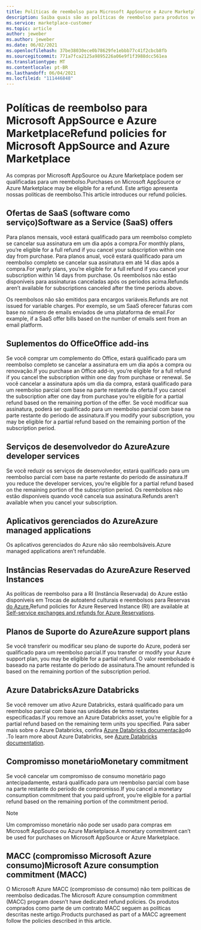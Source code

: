 ```yaml
---
title: Políticas de reembolso para Microsoft AppSource e Azure Marketplace
description: Saiba quais são as políticas de reembolso para produtos vendidos Microsoft AppSource e Azure Marketplace
ms.service: marketplace-customer
ms.topic: article
author: jeweber
ms.author: jeweber
ms.date: 06/02/2021
ms.openlocfilehash: 37be38030ece0b78629fe1ebbb77c41f2cbcb8fb
ms.sourcegitcommit: 771a7fca2125a9895226a06e9f1f3988dcc561ea
ms.translationtype: MT
ms.contentlocale: pt-BR
ms.lasthandoff: 06/04/2021
ms.locfileid: "111446848"
---
```

# <a name="refund-policies-for-microsoft-appsource-and-azure-marketplace"></a><span data-ttu-id="5cead-103">Políticas de reembolso para Microsoft AppSource e Azure Marketplace</span><span class="sxs-lookup"><span data-stu-id="5cead-103">Refund policies for Microsoft AppSource and Azure Marketplace</span></span>

<span data-ttu-id="5cead-104">As compras por Microsoft AppSource ou Azure Marketplace podem ser qualificadas para um reembolso.</span><span class="sxs-lookup"><span data-stu-id="5cead-104">Purchases on Microsoft AppSource or Azure Marketplace may be eligible for a refund.</span></span> <span data-ttu-id="5cead-105">Este artigo apresenta nossas políticas de reembolso.</span><span class="sxs-lookup"><span data-stu-id="5cead-105">This article introduces our refund policies.</span></span>

## <a name="software-as-a-service-saas-offers"></a><span data-ttu-id="5cead-106">Ofertas de SaaS (software como serviço)</span><span class="sxs-lookup"><span data-stu-id="5cead-106">Software as a Service (SaaS) offers</span></span>

<span data-ttu-id="5cead-107">Para planos mensais, você estará qualificado para um reembolso completo se cancelar sua assinatura em um dia após a compra.</span><span class="sxs-lookup"><span data-stu-id="5cead-107">For monthly plans, you’re eligible for a full refund if you cancel your subscription within one day from purchase.</span></span> <span data-ttu-id="5cead-108">Para planos anual, você estará qualificado para um reembolso completo se cancelar sua assinatura em até 14 dias após a compra.</span><span class="sxs-lookup"><span data-stu-id="5cead-108">For yearly plans, you’re eligible for a full refund if you cancel your subscription within 14 days from purchase.</span></span> <span data-ttu-id="5cead-109">Os reembolsos não estão disponíveis para assinaturas canceladas após os períodos acima.</span><span class="sxs-lookup"><span data-stu-id="5cead-109">Refunds aren’t available for subscriptions canceled after the time periods above.</span></span>

<span data-ttu-id="5cead-110">Os reembolsos não são emitidos para encargos variáveis.</span><span class="sxs-lookup"><span data-stu-id="5cead-110">Refunds are not issued for variable charges.</span></span> <span data-ttu-id="5cead-111">Por exemplo, se um SaaS oferecer faturas com base no número de emails enviados de uma plataforma de email.</span><span class="sxs-lookup"><span data-stu-id="5cead-111">For example, if a SaaS offer bills based on the number of emails sent from an email platform.</span></span>

## <a name="office-add-ins"></a><span data-ttu-id="5cead-112">Suplementos do Office</span><span class="sxs-lookup"><span data-stu-id="5cead-112">Office add-ins</span></span>

<span data-ttu-id="5cead-113">Se você comprar um complemento do Office, estará qualificado para um reembolso completo se cancelar a assinatura em um dia após a compra ou renovação.</span><span class="sxs-lookup"><span data-stu-id="5cead-113">If you purchase an Office add-in, you’re eligible for a full refund if you cancel the subscription within one day from purchase or renewal.</span></span> <span data-ttu-id="5cead-114">Se você cancelar a assinatura após um dia da compra, estará qualificado para um reembolso parcial com base na parte restante da oferta.</span><span class="sxs-lookup"><span data-stu-id="5cead-114">If you cancel the subscription after one day from purchase you’re eligible for a partial refund based on the remaining portion of the offer.</span></span> <span data-ttu-id="5cead-115">Se você modificar sua assinatura, poderá ser qualificado para um reembolso parcial com base na parte restante do período de assinatura.</span><span class="sxs-lookup"><span data-stu-id="5cead-115">If you modify your subscription, you may be eligible for a partial refund based on the remaining portion of the subscription period.</span></span>

## <a name="azure-developer-services"></a><span data-ttu-id="5cead-116">Serviços de desenvolvedor do Azure</span><span class="sxs-lookup"><span data-stu-id="5cead-116">Azure developer services</span></span>

<span data-ttu-id="5cead-117">Se você reduzir os serviços de desenvolvedor, estará qualificado para um reembolso parcial com base na parte restante do período de assinatura.</span><span class="sxs-lookup"><span data-stu-id="5cead-117">If you reduce the developer services, you’re eligible for a partial refund based on the remaining portion of the subscription period.</span></span> <span data-ttu-id="5cead-118">Os reembolsos não estão disponíveis quando você cancela sua assinatura.</span><span class="sxs-lookup"><span data-stu-id="5cead-118">Refunds aren’t available when you cancel your subscription.</span></span>

## <a name="azure-managed-applications"></a><span data-ttu-id="5cead-119">Aplicativos gerenciados do Azure</span><span class="sxs-lookup"><span data-stu-id="5cead-119">Azure managed applications</span></span>

<span data-ttu-id="5cead-120">Os aplicativos gerenciados do Azure não são reembolsáveis.</span><span class="sxs-lookup"><span data-stu-id="5cead-120">Azure managed applications aren’t refundable.</span></span>

## <a name="azure-reserved-instances"></a><span data-ttu-id="5cead-121">Instâncias Reservadas do Azure</span><span class="sxs-lookup"><span data-stu-id="5cead-121">Azure Reserved Instances</span></span>

<span data-ttu-id="5cead-122">As políticas de reembolso para a RI (Instância Reservada) do Azure estão disponíveis em Trocas de autoatend culturais e reembolsos para Reservas [do Azure.](/azure/cost-management-billing/reservations/exchange-and-refund-azure-reservations)</span><span class="sxs-lookup"><span data-stu-id="5cead-122">Refund policies for Azure Reserved Instance (RI) are available at [Self-service exchanges and refunds for Azure Reservations](/azure/cost-management-billing/reservations/exchange-and-refund-azure-reservations).</span></span>

## <a name="azure-support-plans"></a><span data-ttu-id="5cead-123">Planos de Suporte do Azure</span><span class="sxs-lookup"><span data-stu-id="5cead-123">Azure support plans</span></span>

<span data-ttu-id="5cead-124">Se você transferir ou modificar seu plano de suporte do Azure, poderá ser qualificado para um reembolso parcial.</span><span class="sxs-lookup"><span data-stu-id="5cead-124">If you transfer or modify your Azure support plan, you may be eligible for a partial refund.</span></span> <span data-ttu-id="5cead-125">O valor reembolsado é baseado na parte restante do período de assinatura.</span><span class="sxs-lookup"><span data-stu-id="5cead-125">The amount refunded is based on the remaining portion of the subscription period.</span></span>

## <a name="azure-databricks"></a><span data-ttu-id="5cead-126">Azure Databricks</span><span class="sxs-lookup"><span data-stu-id="5cead-126">Azure Databricks</span></span>

<span data-ttu-id="5cead-127">Se você remover um ativo Azure Databricks, estará qualificado para um reembolso parcial com base nas unidades de termo restantes especificadas.</span><span class="sxs-lookup"><span data-stu-id="5cead-127">If you remove an Azure Databricks asset, you’re eligible for a partial refund based on the remaining term units you specified.</span></span> <span data-ttu-id="5cead-128">Para saber mais sobre o Azure Databricks, confira [Azure Databricks documentação](/azure/databricks)do .</span><span class="sxs-lookup"><span data-stu-id="5cead-128">To learn more about Azure Databricks, see [Azure Databricks documentation](/azure/databricks).</span></span>

## <a name="monetary-commitment"></a><span data-ttu-id="5cead-129">Compromisso monetário</span><span class="sxs-lookup"><span data-stu-id="5cead-129">Monetary commitment</span></span>

<span data-ttu-id="5cead-130">Se você cancelar um compromisso de consumo monetário pago antecipadamente, estará qualificado para um reembolso parcial com base na parte restante do período de compromisso.</span><span class="sxs-lookup"><span data-stu-id="5cead-130">If you cancel a monetary consumption commitment that you paid upfront, you’re eligible for a partial refund based on the remaining portion of the commitment period.</span></span>

> [!NOTE]
> <span data-ttu-id="5cead-131">Um compromisso monetário não pode ser usado para compras em Microsoft AppSource ou Azure Marketplace.</span><span class="sxs-lookup"><span data-stu-id="5cead-131">A monetary commitment can’t be used for purchases on Microsoft AppSource or Azure Marketplace.</span></span>

## <a name="microsoft-azure-consumption-commitment-macc"></a><span data-ttu-id="5cead-132">MACC (compromisso Microsoft Azure consumo)</span><span class="sxs-lookup"><span data-stu-id="5cead-132">Microsoft Azure consumption commitment (MACC)</span></span>

<span data-ttu-id="5cead-133">O Microsoft Azure MACC (compromisso de consumo) não tem políticas de reembolso dedicadas.</span><span class="sxs-lookup"><span data-stu-id="5cead-133">The Microsoft Azure consumption commitment (MACC) program doesn’t have dedicated refund policies.</span></span> <span data-ttu-id="5cead-134">Os produtos comprados como parte de um contrato MACC seguem as políticas descritas neste artigo.</span><span class="sxs-lookup"><span data-stu-id="5cead-134">Products purchased as part of a MACC agreement follow the policies described in this article.</span></span>
